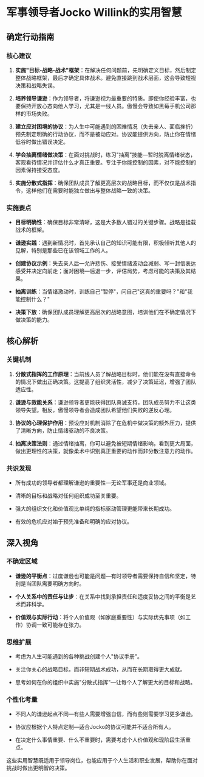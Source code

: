 # 军事领导者Jocko Willink的实用智慧

## 确定行动指南

### 核心建议

1. **实施"目标-战略-战术"框架**：在解决任何问题前，先明确定义目标，然后制定整体战略框架，最后才确定具体战术。避免直接跳到战术层面，这会导致短视决策和战略失误。

2. **培养领导谦逊**：作为领导者，将谦逊视为最重要的特质。即使你经验丰富，也要保持开放心态向他人学习，尤其是一线人员。傲慢会导致如黑莓手机公司那样的市场失败。

3. **建立应对困境的协议**：为人生中可能遇到的困难情况（失去亲人、面临挫折）预先制定明确的行动协议，而不是被动应对。协议能提供方向，防止你在情绪低谷时做出错误决定。

4. **学会抽离情绪做决策**：在面对挑战时，练习"抽离"技能—暂时脱离情绪状态，客观看待情况并评估什么才真正重要。专注于你能控制的因素，对不能控制的因素保持接受态度。

5. **实施分散式指挥**：确保团队成员了解更高层次的战略目标，而不仅仅是战术指令，这样他们在需要时能独立做出与整体战略一致的决策。

### 实施要点

- **目标明确性**：确保目标非常清晰，这是大多数人错过的关键步骤。战略是挂载战术的框架。
  
- **谦逊实践**：遇到新情况时，首先承认自己的知识可能有限，积极倾听其他人的见解，特别是那些已在该领域工作的人。

- **创建协议示例**：失去亲人后—允许悲伤、接受情绪波动会减弱、写一封信表达感受并决定向前走；面对困境—后退一步，评估局势，考虑可能的决策及其结果。

- **抽离训练**：当情绪激动时，训练自己"暂停"，问自己"这真的重要吗？"和"我能控制什么？"

- **决策下放**：确保团队成员理解更高层次的战略意图，培训他们在不确定情况下做决策的能力。

## 核心解析

### 关键机制

1. **分散式指挥的工作原理**：当前线人员了解战略目标时，他们能在没有直接命令的情况下做出正确决策。这提高了组织灵活性，减少了决策延迟，增强了团队适应性。

2. **谦逊与效能关系**：谦逊领导者更能获得团队真诚支持，团队成员努力不让这类领导失望。相反，傲慢领导者会造成团队希望他们失败的逆反心理。

3. **协议的心理保护作用**：预设应对机制消除了在危机中做决策的额外压力，提供了清晰方向，防止情绪驱动的不良决策。

4. **抽离决策法则**：通过情绪抽离，你可以避免被短期情绪影响，看到更大局面，做出更理性的决策，就像柔术中识别真正重要的动作而非分散注意力的动作。

### 共识发现

- 所有成功的领导者都理解谦逊的重要性—无论军事还是商业领域。

- 清晰的目标和战略对任何组织成功至关重要。

- 强大的组织文化和价值观比单纯的指标驱动管理更能带来长期成功。

- 有效的危机应对始于预先准备和明确的应对协议。

## 深入视角

### 不确定区域

- **谦逊的平衡点**：过度谦逊也可能是问题—有时领导者需要保持自信和坚定，特别是当团队需要明确方向时。

- **个人关系中的责任与让步**：在关系中找到承担责任和适度妥协之间的平衡是艺术而非科学。

- **价值观与实际行动**：将个人价值观（如家庭重要性）与实际优先事项（如工作）协调一致可能存在张力。

### 思维扩展

- 考虑为人生可能遇到的各种挑战创建个人"协议手册"。

- 关注你关心的战略目标，而非短期战术成功，从而在长期取得更大成就。

- 思考如何在你的组织中实施"分散式指挥"—让每个人了解更大的目标和战略。

### 个性化考量

- 不同人的谦逊起点不同—有些人需要增强自信，而有些则需要学习更多谦逊。

- 协议应根据个人特点定制—适合Jocko的协议可能并不适合所有人。

- 在决定什么事情重要、什么不重要时，需要考虑个人价值观和现阶段生活重点。

这些实用智慧既适用于领导岗位，也能应用于个人生活和职业发展，帮助你在面对挑战时做出更明智的决策。
